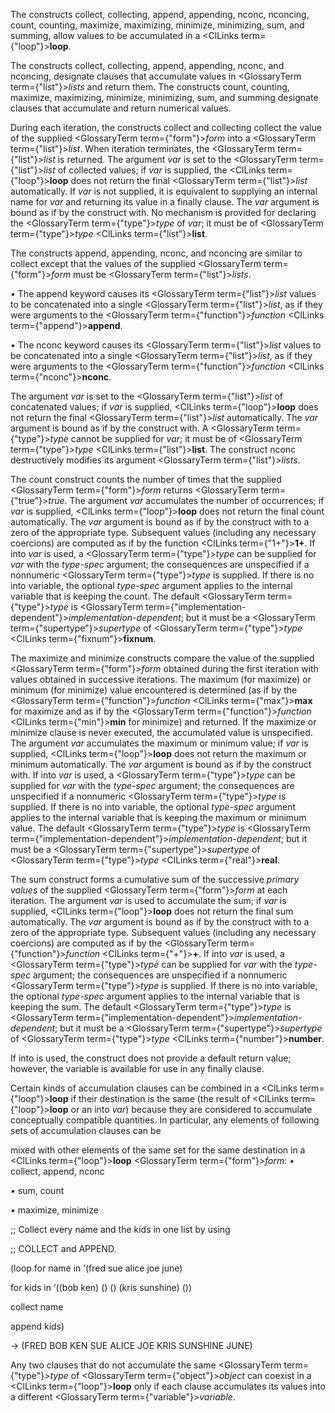  



The constructs collect, collecting, append, appending, nconc, nconcing, count, counting, maximize, maximizing, minimize, minimizing, sum, and summing, allow values to be accumulated in a <ClLinks  term={"loop"}><b>loop</b></ClLinks>. 



The constructs collect, collecting, append, appending, nconc, and nconcing, designate clauses that accumulate values in <GlossaryTerm  term={"list"}><i>lists</i></GlossaryTerm> and return them. The constructs count, counting, maximize, maximizing, minimize, minimizing, sum, and summing designate clauses that accumulate and return numerical values. 



During each iteration, the constructs collect and collecting collect the value of the supplied <GlossaryTerm  term={"form"}><i>form</i></GlossaryTerm> into a <GlossaryTerm  term={"list"}><i>list</i></GlossaryTerm>. When iteration terminates, the <GlossaryTerm  term={"list"}><i>list</i></GlossaryTerm> is returned. The argument *var* is set to the <GlossaryTerm  term={"list"}><i>list</i></GlossaryTerm> of collected values; if *var* is supplied, the <ClLinks  term={"loop"}><b>loop</b></ClLinks> does not return the final <GlossaryTerm  term={"list"}><i>list</i></GlossaryTerm> automatically. If *var* is not supplied, it is equivalent to supplying an internal name for *var* and returning its value in a finally clause. The *var* argument is bound as if by the construct with. No mechanism is provided for declaring the <GlossaryTerm  term={"type"}><i>type</i></GlossaryTerm> of *var*; it must be of <GlossaryTerm  term={"type"}><i>type</i></GlossaryTerm> <ClLinks  term={"list"}><b>list</b></ClLinks>. 



The constructs append, appending, nconc, and nconcing are similar to collect except that the values of the supplied <GlossaryTerm  term={"form"}><i>form</i></GlossaryTerm> must be <GlossaryTerm  term={"list"}><i>lists</i></GlossaryTerm>. 







 



 



*•* The append keyword causes its <GlossaryTerm  term={"list"}><i>list</i></GlossaryTerm> values to be concatenated into a single <GlossaryTerm  term={"list"}><i>list</i></GlossaryTerm>, as if they were arguments to the <GlossaryTerm  term={"function"}><i>function</i></GlossaryTerm> <ClLinks  term={"append"}><b>append</b></ClLinks>. 



*•* The nconc keyword causes its <GlossaryTerm  term={"list"}><i>list</i></GlossaryTerm> values to be concatenated into a single <GlossaryTerm  term={"list"}><i>list</i></GlossaryTerm>, as if they were arguments to the <GlossaryTerm  term={"function"}><i>function</i></GlossaryTerm> <ClLinks  term={"nconc"}><b>nconc</b></ClLinks>. 



The argument *var* is set to the <GlossaryTerm  term={"list"}><i>list</i></GlossaryTerm> of concatenated values; if *var* is supplied, <ClLinks  term={"loop"}><b>loop</b></ClLinks> does not return the final <GlossaryTerm  term={"list"}><i>list</i></GlossaryTerm> automatically. The *var* argument is bound as if by the construct with. A <GlossaryTerm  term={"type"}><i>type</i></GlossaryTerm> cannot be supplied for *var*; it must be of <GlossaryTerm  term={"type"}><i>type</i></GlossaryTerm> <ClLinks  term={"list"}><b>list</b></ClLinks>. The construct nconc destructively modifies its argument <GlossaryTerm  term={"list"}><i>lists</i></GlossaryTerm>. 



The count construct counts the number of times that the supplied <GlossaryTerm  term={"form"}><i>form</i></GlossaryTerm> returns <GlossaryTerm  term={"true"}><i>true</i></GlossaryTerm>. The argument *var* accumulates the number of occurrences; if *var* is supplied, <ClLinks  term={"loop"}><b>loop</b></ClLinks> does not return the final count automatically. The *var* argument is bound as if by the construct with to a zero of the appropriate type. Subsequent values (including any necessary coercions) are computed as if by the function <ClLinks  term={"1+"}><b>1+</b></ClLinks>. If into *var* is used, a <GlossaryTerm  term={"type"}><i>type</i></GlossaryTerm> can be supplied for *var* with the *type-spec* argument; the consequences are unspecified if a nonnumeric <GlossaryTerm  term={"type"}><i>type</i></GlossaryTerm> is supplied. If there is no into variable, the optional *type-spec* argument applies to the internal variable that is keeping the count. The default <GlossaryTerm  term={"type"}><i>type</i></GlossaryTerm> is <GlossaryTerm  term={"implementation-dependent"}><i>implementation-dependent</i></GlossaryTerm>; but it must be a <GlossaryTerm  term={"supertype"}><i>supertype</i></GlossaryTerm> of <GlossaryTerm  term={"type"}><i>type</i></GlossaryTerm> <ClLinks  term={"fixnum"}><b>fixnum</b></ClLinks>. 



The maximize and minimize constructs compare the value of the supplied <GlossaryTerm  term={"form"}><i>form</i></GlossaryTerm> obtained during the first iteration with values obtained in successive iterations. The maximum (for maximize) or minimum (for minimize) value encountered is determined (as if by the <GlossaryTerm  term={"function"}><i>function</i></GlossaryTerm> <ClLinks  term={"max"}><b>max</b></ClLinks> for maximize and as if by the <GlossaryTerm  term={"function"}><i>function</i></GlossaryTerm> <ClLinks  term={"min"}><b>min</b></ClLinks> for minimize) and returned. If the maximize or minimize clause is never executed, the accumulated value is unspecified. The argument *var* accumulates the maximum or minimum value; if *var* is supplied, <ClLinks  term={"loop"}><b>loop</b></ClLinks> does not return the maximum or minimum automatically. The *var* argument is bound as if by the construct with. If into *var* is used, a <GlossaryTerm  term={"type"}><i>type</i></GlossaryTerm> can be supplied for *var* with the *type-spec* argument; the consequences are unspecified if a nonnumeric <GlossaryTerm  term={"type"}><i>type</i></GlossaryTerm> is supplied. If there is no into variable, the optional *type-spec* argument applies to the internal variable that is keeping the maximum or minimum value. The default <GlossaryTerm  term={"type"}><i>type</i></GlossaryTerm> is <GlossaryTerm  term={"implementation-dependent"}><i>implementation-dependent</i></GlossaryTerm>; but it must be a <GlossaryTerm  term={"supertype"}><i>supertype</i></GlossaryTerm> of <GlossaryTerm  term={"type"}><i>type</i></GlossaryTerm> <ClLinks  term={"real"}><b>real</b></ClLinks>. 



The sum construct forms a cumulative sum of the successive *primary values* of the supplied <GlossaryTerm  term={"form"}><i>form</i></GlossaryTerm> at each iteration. The argument *var* is used to accumulate the sum; if *var* is supplied, <ClLinks  term={"loop"}><b>loop</b></ClLinks> does not return the final sum automatically. The *var* argument is bound as if by the construct with to a zero of the appropriate type. Subsequent values (including any necessary coercions) are computed as if by the <GlossaryTerm  term={"function"}><i>function</i></GlossaryTerm> <ClLinks  term={"+"}><b>+</b></ClLinks>. If into *var* is used, a <GlossaryTerm  term={"type"}><i>type</i></GlossaryTerm> can be supplied for *var* with the *type-spec* argument; the consequences are unspecified if a nonnumeric <GlossaryTerm  term={"type"}><i>type</i></GlossaryTerm> is supplied. If there is no into variable, the optional *type-spec* argument applies to the internal variable that is keeping the sum. The default <GlossaryTerm  term={"type"}><i>type</i></GlossaryTerm> is <GlossaryTerm  term={"implementation-dependent"}><i>implementation-dependent</i></GlossaryTerm>; but it must be a <GlossaryTerm  term={"supertype"}><i>supertype</i></GlossaryTerm> of <GlossaryTerm  term={"type"}><i>type</i></GlossaryTerm> <ClLinks  term={"number"}><b>number</b></ClLinks>. 



If into is used, the construct does not provide a default return value; however, the variable is available for use in any finally clause. 



Certain kinds of accumulation clauses can be combined in a <ClLinks  term={"loop"}><b>loop</b></ClLinks> if their destination is the same (the result of <ClLinks  term={"loop"}><b>loop</b></ClLinks> or an into *var*) because they are considered to accumulate conceptually compatible quantities. In particular, any elements of following sets of accumulation clauses can be 







 



 



mixed with other elements of the same set for the same destination in a <ClLinks  term={"loop"}><b>loop</b></ClLinks> <GlossaryTerm  term={"form"}><i>form</i></GlossaryTerm>: *•* collect, append, nconc 



*•* sum, count 



*•* maximize, minimize 



;; Collect every name and the kids in one list by using 



;; COLLECT and APPEND. 



(loop for name in ’(fred sue alice joe june) 



for kids in ’((bob ken) () () (kris sunshine) ()) 



collect name 



append kids) 



→ (FRED BOB KEN SUE ALICE JOE KRIS SUNSHINE JUNE) 



Any two clauses that do not accumulate the same <GlossaryTerm  term={"type"}><i>type</i></GlossaryTerm> of <GlossaryTerm  term={"object"}><i>object</i></GlossaryTerm> can coexist in a <ClLinks  term={"loop"}><b>loop</b></ClLinks> only if each clause accumulates its values into a different <GlossaryTerm  term={"variable"}><i>variable</i></GlossaryTerm>. 



